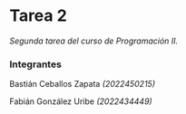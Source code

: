 # Tarea 2

_Segunda tarea del curso de Programación II._

### Integrantes

Bastián Ceballos Zapata _(2022450215)_

Fabián González Uribe _(2022434449)_